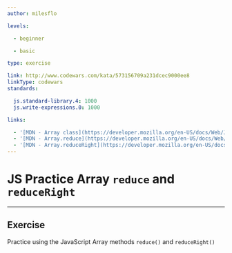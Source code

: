 ```yaml
---
author: milesflo

levels:

  - beginner

  - basic

type: exercise

link: http://www.codewars.com/kata/573156709a231dcec9000ee8
linkType: codewars
standards:

  js.standard-library.4: 1000
  js.write-expressions.0: 1000

links:

  - '[MDN - Array class](https://developer.mozilla.org/en-US/docs/Web/JavaScript/Reference/Global_Objects/Array)'
  - '[MDN - Array.reduce](https://developer.mozilla.org/en-US/docs/Web/JavaScript/Reference/Global_Objects/Array/reduce)'
  - '[MDN - Array.reduceRight](https://developer.mozilla.org/en-US/docs/Web/JavaScript/Reference/Global_Objects/Array/reduceRight)'
---
```


# JS Practice Array `reduce` and `reduceRight`

---
## Exercise

Practice using the JavaScript Array methods `reduce()` and `reduceRight()`
